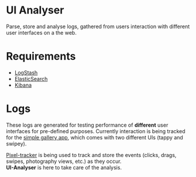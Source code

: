 # UI Analyser

Parse, store and analyse logs, gathered from users interaction with
different user interfaces on a the web.

# Requirements

* [LogStash](http://logstash.net/)
* [ElasticSearch](http://www.elasticsearch.org/)
* [Kibana](http://www.elasticsearch.org/overview/kibana/)

# Logs

These logs are generated for testing performance of **different** user interfaces for pre-defined purposes.
Currently interaction is being tracked for the [simple gallery app](https://github.com/sedovsek/gallery-ui), which comes with two different UIs (tappy and swipey).

[Pixel-tracker](https://github.com/sedovsek/gallery-ui/tree/master/tracker) is being used to track and store the events (clicks, drags, swipes, photography views, etc.) as they occur.  
**UI-Analyser** is here to take care of the analysis.
